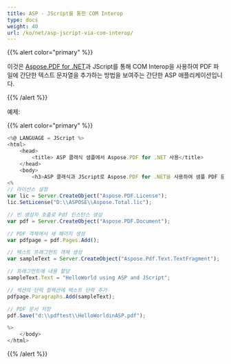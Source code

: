 ```yaml
---
title: ASP - JScript를 통한 COM Interop
type: docs
weight: 40
url: /ko/net/asp-jscript-via-com-interop/
---
```

{{% alert color="primary" %}}

이것은 [Aspose.PDF for .NET](/pdf/ko/net/)과 JScript를 통해 COM Interop을 사용하여 PDF 파일에 간단한 텍스트 문자열을 추가하는 방법을 보여주는 간단한 ASP 애플리케이션입니다.

{{% /alert %}}

예제:

{{% alert color="primary" %}}

```javascript
<%@ LANGUAGE = JScript %>
<html>
    <head>
        <title> ASP 클래식 샘플에서 Aspose.PDF for .NET 사용</title>
    </head>
    <body>
        <h3>ASP 클래식과 JScript로 Aspose.PDF for .NET을 사용하여 샘플 PDF 문서 생성</h3>
<%
// 라이선스 설정
var lic = Server.CreateObject("Aspose.PDF.License");
lic.SetLicense("D:\\ASPOSE\\Aspose.Total.lic");

// 빈 생성자 호출로 Pdf 인스턴스 생성
var pdf = Server.CreateObject("Aspose.PDF.Document");

// PDF 객체에서 새 페이지 생성
var pdfpage = pdf.Pages.Add();

// 텍스트 프래그먼트 객체 생성
var sampleText = Server.CreateObject("Aspose.Pdf.Text.TextFragment");

// 프래그먼트에 내용 할당
sampleText.Text = "HelloWorld using ASP and JScript";

// 섹션의 단락 컬렉션에 텍스트 단락 추가
pdfpage.Paragraphs.Add(sampleText);

// PDF 문서 저장
pdf.Save("d:\\pdftest\\HelloWorldinASP.pdf");

%>
    </body>
</html>
```
{{% /alert %}}
